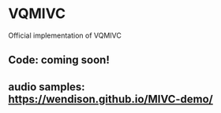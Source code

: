 # VQMIVC
Official implementation of VQMIVC

## Code: coming soon!
## audio samples: https://wendison.github.io/MIVC-demo/

